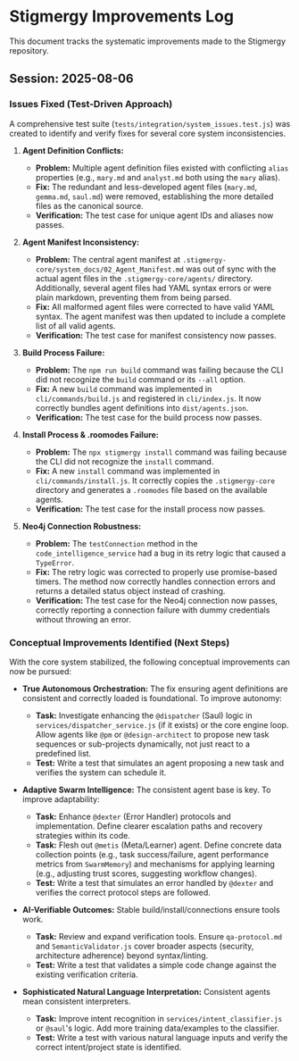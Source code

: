 # Stigmergy Improvements Log

This document tracks the systematic improvements made to the Stigmergy repository.

## Session: 2025-08-06

### Issues Fixed (Test-Driven Approach)

A comprehensive test suite (`tests/integration/system_issues.test.js`) was created to identify and verify fixes for several core system inconsistencies.

1.  **Agent Definition Conflicts:**
    - **Problem:** Multiple agent definition files existed with conflicting `alias` properties (e.g., `mary.md` and `analyst.md` both using the `mary` alias).
    - **Fix:** The redundant and less-developed agent files (`mary.md`, `gemma.md`, `saul.md`) were removed, establishing the more detailed files as the canonical source.
    - **Verification:** The test case for unique agent IDs and aliases now passes.

2.  **Agent Manifest Inconsistency:**
    - **Problem:** The central agent manifest at `.stigmergy-core/system_docs/02_Agent_Manifest.md` was out of sync with the actual agent files in the `.stigmergy-core/agents/` directory. Additionally, several agent files had YAML syntax errors or were plain markdown, preventing them from being parsed.
    - **Fix:** All malformed agent files were corrected to have valid YAML syntax. The agent manifest was then updated to include a complete list of all valid agents.
    - **Verification:** The test case for manifest consistency now passes.

3.  **Build Process Failure:**
    - **Problem:** The `npm run build` command was failing because the CLI did not recognize the `build` command or its `--all` option.
    - **Fix:** A new `build` command was implemented in `cli/commands/build.js` and registered in `cli/index.js`. It now correctly bundles agent definitions into `dist/agents.json`.
    - **Verification:** The test case for the build process now passes.

4.  **Install Process & .roomodes Failure:**
    - **Problem:** The `npx stigmergy install` command was failing because the CLI did not recognize the `install` command.
    - **Fix:** A new `install` command was implemented in `cli/commands/install.js`. It correctly copies the `.stigmergy-core` directory and generates a `.roomodes` file based on the available agents.
    - **Verification:** The test case for the install process now passes.

5.  **Neo4j Connection Robustness:**
    - **Problem:** The `testConnection` method in the `code_intelligence_service` had a bug in its retry logic that caused a `TypeError`.
    - **Fix:** The retry logic was corrected to properly use promise-based timers. The method now correctly handles connection errors and returns a detailed status object instead of crashing.
    - **Verification:** The test case for the Neo4j connection now passes, correctly reporting a connection failure with dummy credentials without throwing an error.

### Conceptual Improvements Identified (Next Steps)

With the core system stabilized, the following conceptual improvements can now be pursued:

- **True Autonomous Orchestration:** The fix ensuring agent definitions are consistent and correctly loaded is foundational. To improve autonomy:
  - **Task:** Investigate enhancing the `@dispatcher` (Saul) logic in `services/dispatcher_service.js` (if it exists) or the core engine loop. Allow agents like `@pm` or `@design-architect` to propose new task sequences or sub-projects dynamically, not just react to a predefined list.
  - **Test:** Write a test that simulates an agent proposing a new task and verifies the system can schedule it.

- **Adaptive Swarm Intelligence:** The consistent agent base is key. To improve adaptability:
  - **Task:** Enhance `@dexter` (Error Handler) protocols and implementation. Define clearer escalation paths and recovery strategies within its code.
  - **Task:** Flesh out `@metis` (Meta/Learner) agent. Define concrete data collection points (e.g., task success/failure, agent performance metrics from `SwarmMemory`) and mechanisms for applying learning (e.g., adjusting trust scores, suggesting workflow changes).
  - **Test:** Write a test that simulates an error handled by `@dexter` and verifies the correct protocol steps are followed.

- **AI-Verifiable Outcomes:** Stable build/install/connections ensure tools work.
  - **Task:** Review and expand verification tools. Ensure `qa-protocol.md` and `SemanticValidator.js` cover broader aspects (security, architecture adherence) beyond syntax/linting.
  - **Test:** Write a test that validates a simple code change against the existing verification criteria.

- **Sophisticated Natural Language Interpretation:** Consistent agents mean consistent interpreters.
  - **Task:** Improve intent recognition in `services/intent_classifier.js` or `@saul`'s logic. Add more training data/examples to the classifier.
  - **Test:** Write a test with various natural language inputs and verify the correct intent/project state is identified.
